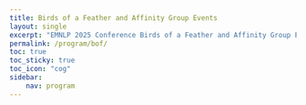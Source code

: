 ```yaml
---
title: Birds of a Feather and Affinity Group Events
layout: single
excerpt: "EMNLP 2025 Conference Birds of a Feather and Affinity Group Events Overview"
permalink: /program/bof/
toc: true
toc_sticky: true
toc_icon: "cog" 
sidebar: 
    nav: program
---
```


